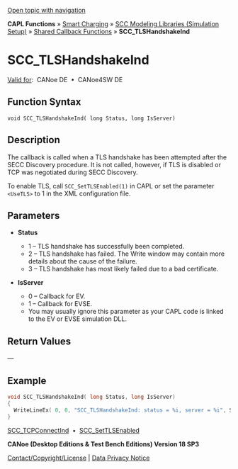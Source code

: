 [Open topic with navigation](../../../../../CANoeDEFamily.htm#Topics/CAPLFunctions/SmartCharging/Callbacks/CAPLfunctionSCCTLSHandshakeInd.md)

**CAPL Functions** » [Smart Charging](../CAPLFunctionsSmartChargingOverview.md) » [SCC Modeling Libraries (Simulation Setup)](../CAPLFunctionsSmartChargingOverview.md#BMNodeayerDLL) » [Shared Callback Functions](../CAPLFunctionsSmartChargingOverview.md#Callback) » **SCC_TLSHandshakeInd**

# SCC_TLSHandshakeInd

[Valid for](../../../Shared/FeatureAvailability.md):  CANoe DE  •  CANoe4SW DE

## Function Syntax

```plaintext
void SCC_TLSHandshakeInd( long Status, long IsServer)
```

## Description

The callback is called when a TLS handshake has been attempted after the SECC Discovery procedure. It is not called, however, if TLS is disabled or TCP was negotiated during SECC Discovery.

To enable TLS, call `SCC_SetTLSEnabled(1)` in CAPL or set the parameter `<UseTLS>` to 1 in the XML configuration file.

## Parameters

- **Status**
  - 1 – TLS handshake has successfully been completed.
  - 2 – TLS handshake has failed. The Write window may contain more details about the cause of the failure.
  - 3 – TLS handshake has most likely failed due to a bad certificate.

- **IsServer**
  - 0 – Callback for EV.
  - 1 – Callback for EVSE.
  - You may usually ignore this parameter as your CAPL code is linked to the EV or EVSE simulation DLL.

## Return Values

—

## Example

```c
void SCC_TLSHandshakeInd( long Status, long IsServer)
{
  WriteLineEx( 0, 0, "SCC_TLSHandshakeInd: status = %i, server = %i", Status, IsServer);
}
```

[SCC_TCPConnectInd](CAPLfunctionSCCTCPConnectInd.md)  •  [SCC_SetTLSEnabled](../Functions/CAPLfunctionSCCSetTLSEnabled.md)

**CANoe (Desktop Editions & Test Bench Editions) Version 18 SP3**

[Contact/Copyright/License](../../../Shared/ContactCopyrightLicense.md) | [Data Privacy Notice](https://www.vector.com/int/en/company/get-info/privacy-policy/)
